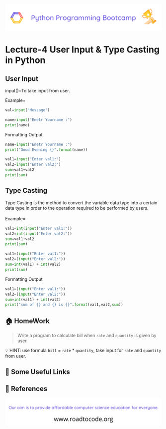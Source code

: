 <!-- HEADER -->
<p align="center">
  <img  src="./../assets/header.png" />
</p>

# Lecture-4 User Input & Type Casting in Python

## User Input

input()=To take input from user.

Example=
```python
val=input("Message")
```
```python
name=input("Enetr Yourname :")
print(name)
```
Formatting Output
```python
name=input("Enetr Yourname :")
print("Good Evening {}".format(name))
```
```python
val1=input("Enter val1:")
val2=input("Enter val2:")
sum=val1+val2
print(sum)
```

## Type Casting 
Type Casting is the method to convert the variable data type into a certain data type in order to the operation required to be performed by users.<br><br>
Example=
```python
val1=int(input("Enter val1:"))
val2=int(input("Enter val2:"))
sum=val1+val2
print(sum)
```
```python
val1=(input("Enter val1:"))
val2=(input("Enter val2:"))
sum=int(val1) + int(val2)
print(sum)
```
Formatting Output

```python
val1=(input("Enter val1:"))
val2=(input("Enter val2:"))
sum=int(val1) + int(val2)
print("sum of {} and {} is {}".format(val1,val2,sum))
```


## 🏠 HomeWork

>Write a program to calculate bill when `rate` and `quantity` is given by user.

💡 HINT: use formula `bill` = `rate` * `quantity`, take input for `rate` and `quantity` from user.

## 🔗 Some Useful Links

## 📖 References

<!-- FOOTER -->
<p align="center">
  <img  src="./../assets/footer.png" />
</p>